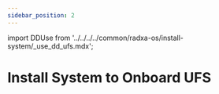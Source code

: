```yaml
---
sidebar_position: 2
---
```


import DDUse from '../../../../common/radxa-os/install-system/\_use_dd_ufs.mdx';

# Install System to Onboard UFS

<DDUse />
